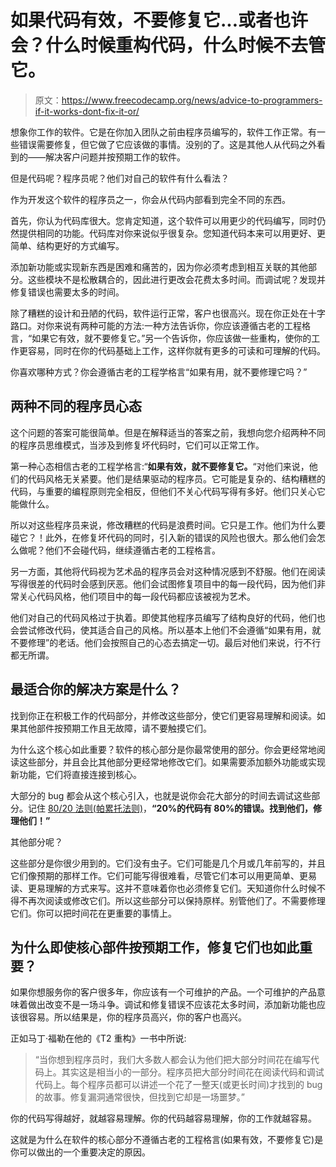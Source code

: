# 如果代码有效，不要修复它...或者也许会？什么时候重构代码，什么时候不去管它。

> 原文：<https://www.freecodecamp.org/news/advice-to-programmers-if-it-works-dont-fix-it-or/>

想象你工作的软件。它是在你加入团队之前由程序员编写的，软件工作正常。有一些错误需要修复，但它做了它应该做的事情。没别的了。这是其他人从代码之外看到的——解决客户问题并按预期工作的软件。

但是代码呢？程序员呢？他们对自己的软件有什么看法？

作为开发这个软件的程序员之一，你会从代码内部看到完全不同的东西。

首先，你认为代码库很大。您肯定知道，这个软件可以用更少的代码编写，同时仍然提供相同的功能。代码库对你来说似乎很复杂。您知道代码本来可以用更好、更简单、结构更好的方式编写。

添加新功能或实现新东西是困难和痛苦的，因为你必须考虑到相互关联的其他部分。这些模块不是松散耦合的，因此进行更改会花费太多时间。而调试呢？发现并修复错误也需要太多的时间。

除了糟糕的设计和丑陋的代码，软件运行正常，客户也很高兴。现在你正处在十字路口。对你来说有两种可能的方法:一种方法告诉你，你应该遵循古老的工程格言，“如果它有效，就不要修复它。”另一个告诉你，你应该做一些重构，使你的工作更容易，同时在你的代码基础上工作，这样你就有更多的可读和可理解的代码。

你喜欢哪种方式？你会遵循古老的工程学格言“如果有用，就不要修理它吗？”

## 两种不同的程序员心态

这个问题的答案可能很简单。但是在解释适当的答案之前，我想向您介绍两种不同的程序员思维模式，当涉及到修复坏代码时，它们可以正常工作。

第一种心态相信古老的工程学格言:“**如果有效，就不要修复它。**“对他们来说，他们的代码风格无关紧要。他们是结果驱动的程序员。它可能是复杂的、结构糟糕的代码，与重要的编程原则完全相反，但他们不关心代码写得有多好。他们只关心它能做什么。

所以对这些程序员来说，修改糟糕的代码是浪费时间。它只是工作。他们为什么要碰它？！此外，在修复坏代码的同时，引入新的错误的风险也很大。那么他们会怎么做呢？他们不会碰代码，继续遵循古老的工程格言。

另一方面，其他将代码视为艺术品的程序员会对这种情况感到不舒服。他们在阅读写得很差的代码时会感到厌恶。他们会试图修复项目中的每一段代码，因为他们非常关心代码风格，他们项目中的每一段代码都应该被视为艺术。

他们对自己的代码风格过于执着。即使其他程序员编写了结构良好的代码，他们也会尝试修改代码，使其适合自己的风格。所以基本上他们不会遵循“如果有用，就不要修理”的老话。他们会按照自己的心态去搞定一切。最后对他们来说，行不行都无所谓。

## 最适合你的解决方案是什么？

找到你正在积极工作的代码部分，并修改这些部分，使它们更容易理解和阅读。如果其他部件按预期工作且无故障，请不要触摸它们。

为什么这个核心如此重要？软件的核心部分是你最常使用的部分。你会更经常地阅读这些部分，并且会比其他部分更经常地修改它们。如果需要添加额外功能或实现新功能，它们将直接连接到核心。

大部分的 bug 都会从这个核心引入，也就是说你会花大部分的时间去调试这些部分。记住 [80/20 法则(帕累托法则)](https://en.wikipedia.org/wiki/Pareto_principle)，**“20%的代码有 80%的错误。找到他们，修理他们！”**

其他部分呢？

这些部分是你很少用到的。它们没有虫子。它们可能是几个月或几年前写的，并且它们像预期的那样工作。它们可能写得很难看，尽管它们本可以用更简单、更易读、更易理解的方式来写。这并不意味着你也必须修复它们。天知道你什么时候不得不再次阅读或修改它们。所以这些部分可以保持原样。别管他们了。不需要修理它们。你可以把时间花在更重要的事情上。

## 为什么即使核心部件按预期工作，修复它们也如此重要？

如果你想服务你的客户很多年，你应该有一个可维护的产品。一个可维护的产品意味着做出改变不是一场斗争。调试和修复错误不应该花太多时间，添加新功能也应该很容易。所以结果是，你的程序员高兴，你的客户也高兴。

正如马丁·福勒在他的《T2 重构》一书中所说:

> “当你想到程序员时，我们大多数人都会认为他们把大部分时间花在编写代码上。其实这是相当小的一部分。程序员把大部分时间花在阅读代码和调试代码上。每个程序员都可以讲述一个花了一整天(或更长时间)才找到的 bug 的故事。修复漏洞通常很快，但找到它却是一场噩梦。”

你的代码写得越好，就越容易理解。你的代码越容易理解，你的工作就越容易。

这就是为什么在软件的核心部分不遵循古老的工程格言(如果有效，不要修复它)是你可以做出的一个重要决定的原因。